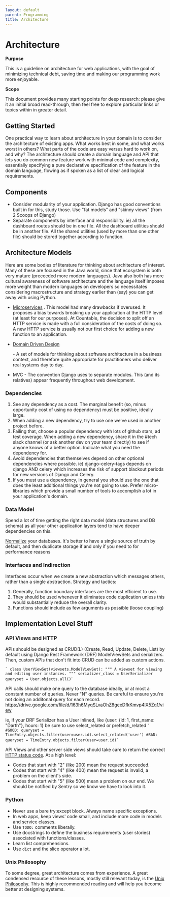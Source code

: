 ```yaml
---
layout: default
parent: Programming
title: Architecture
---
```


# Architecture

**Purpose**

This is a guideline on architecture for web applications, with the goal
of minimizing technical debt, saving time and making our programming
work more enjoyable.

**Scope**

This document provides many starting points for deep research: please
give it an initial broad read-through, then feel free to explore
particular links or topics within in greater detail.

## Getting Started

One practical way to learn about architecture in your domain is to
consider the architecture of existing apps. What works best in some, and
what works worst in others? What parts of the code are easy versus hard
to work on, and why? The architecture should create a domain language
and API that lets you do common new feature work with minimal code and
complexity, essentially specifying a pure declarative specification of
the feature in the domain language, flowing as if spoken as a list of
clear and logical requirements.

## Components

  - Consider modularity of your application. Django has good conventions
    built in for this, study those. Use "fat models" and "skinny views"
    (from 2 Scoops of Django)
  - Separate components by interface and responsibility. ie) all the
    dashboard routes should be in one file. All the dashboard utilities
    should be in another file. All the shared utilities (used by more
    than one other file) should be stored together according to
    function.

## Architecture Models

Here are some bodies of literature for thinking about architecture of
interest. Many of these are focused in the Java world, since that
ecosystem is both very mature (preceeded more modern languages). Java
also both has more cultural awareness of software architecture and the
language itself imposes more weight than modern languages on developers
so necessitates considering macrostructure and strategy earlier than
(say) you can get away with using Python.

  - [Microservices](https://dwmkerr.com/the-death-of-microservice-madness-in-2018/)
    . This model had many drawbacks if overused. It proposes a bias
    towards breaking up your application at the HTTP level (at least for
    our purposes). At Countable, the decision to split off an HTTP
    service is made with a full consideration of the costs of doing so.
    A new HTTP service is usually not our first choice for adding a new
    function to an application.

  - [Domain Driven Design](https://dddcommunity.org/book/evans_2003/)
    
    \- A set of models for thinking about software architecture in a
    business context, and therefore quite appropriate for practitioners
    who deliver real systems day to day.

  - MVC - The convention Django uses to separate modules. This (and its
    relatives) appear frequently throughout web development.

### Dependencies

1.  See any dependency as a cost. The marginal benefit (so, minus
    opportunity cost of using no dependency) must be positive, ideally
    large.
2.  When adding a new dependency, try to use one we've used in another
    project before.
3.  Failing that, choose a popular dependency with lots of github stars,
    ad test coverage. When adding a new dependency, share it in the
    \#tech slack channel (or ask another dev on your team directly) to
    see if anyone knows of a better option. Indicate what you need the
    dependency for.
4.  Avoid dependencies that themselves depend on other optional
    dependencies where possible. ie) django-celery-tags depends on
    django AND celery which increases the risk of support blackout
    periods for new versions of Django and Celery.
5.  If you must use a dependency, in general you should use the one that
    does the least additional things you're not going to use. Prefer
    micro-libraries which provide a small number of tools to accomplish
    a lot in your application's domain.

### Data Model

Spend a lot of time getting the right data model (data structures and DB
schema) as all your other application layers tend to have deeper
dependencies on this.

[Normalize](https://en.wikipedia.org/wiki/Database_normalization) your
databases. It's better to have a single source of truth by default, and
then duplicate storage if and only if you need to for performance
reasons

### Interfaces and Indirection

Interfaces occur when we create a new abstraction which messages others,
rather than a single abstraction. Strategy and tactics:

1.  Generally, function boundary interfaces are the most efficient to
    use.
2.  They should be used whenever it eliminates code duplication unless
    this would substantially reduce the overall clarity.
3.  Functions should include as few arguments as possible (loose
    coupling)

## Implementation Level Stuff

### API Views and HTTP

APIs should be designed as CRUD(L) (Create, Read, Update, Delete, List)
by default using Django Rest Framework (DRF) ModelViewSets and
serializers. Then, custom APIs that don't fit into CRUD can be added as
custom actions.

`` ` class UserViewSet(viewsets.ModelViewSet): """ A viewset for viewing
and editing user instances. """ serializer_class = UserSerializer
queryset = User.objects.all() ``\`

API calls should make one query to the database ideally, or at most a
constant number of queries. Never "N" queries. Be careful to ensure
you're not doing an additonal query for each record.
<https://drive.google.com/file/d/163h6MyqSLvaOhZ8geeDfkKmvp4lX5Zq1/view>

ie, if your DRF Serializer has a User inlined, like
<span class="title-ref">{user: {id: 1, first\_name: "Darth"}, hours:
1}</span> be sure to use <span class="title-ref">select\_related</span>
or <span class="title-ref">prefetch\_related</span> `` ` #GOOD: queryset
= TimeEntry.objects.filter(user=user.id).select_related('user') #BAD:
queryset = TimeEntry.objects.filter(user=user.id) ``\`

API Views and other server side views should take care to return the
correct [HTTP status code](https://en.wikipedia.org/wiki/List_of_HTTP_status_codes). At a
high level:

  - Codes that start with "2" (like 200) mean the request succeeded.
  - Codes that start with "4" (like 400) mean the request is invalid, a
    problem on the client's side.
  - Codes that start with "5" (like 500) mean a problem on our end. We
    should be notified by Sentry so we know we have to look into it.

### Python

  - Never use a bare try:except block. Always name specific exceptions.
  - In web apps, keep views' code small, and include more code in models
    and service classes.
  - Use `TODO:` comments liberally.
  - Use docstrings to define the business requirements (user stories)
    associated with functions/classes.
  - Learn list comprehensions.
  - Use `dict` and the slice operator a lot.

### Unix Philosophy

To some degree, great architecture comes from experience. A great condensed resource of these lessons, mostly still relevant today, is the [Unix Philosophy](https://homepage.cs.uri.edu/~thenry/resources/unix_art/ch01s06.html). This is highly recommended reading and will help you become better at designing systems.
